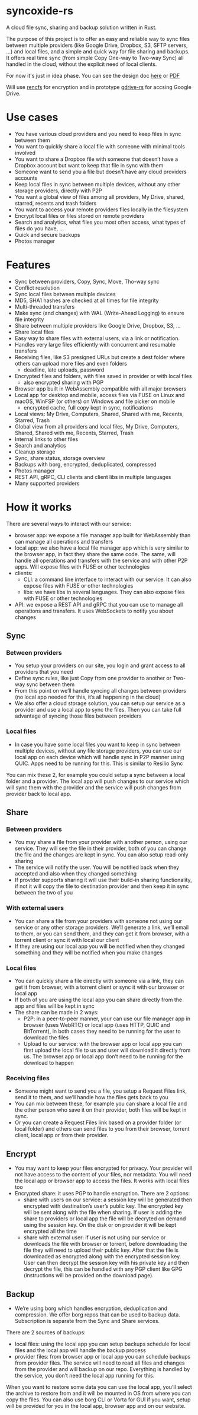 # syncoxide-rs

A cloud file sync, sharing and backup solution written in Rust.

The purpose of this project is to offer an easy and reliable way to sync files between multiple providers (like Google Drive, Dropbox, S3, SFTP servers, ...) and local files, and a simple and quick way for file sharing and backups.  
It offers real time sync (from simple Copy One-way to Two-way Sync) all handled in the cloud, without the explicit need of local clients.

For now it's just in idea phase. You can see the design doc [here](https://www.canva.com/design/DAGI-5FeEEA/2IwzP0vp45dvSarZd_drzA/view?utm_content=DAGI-5FeEEA&utm_campaign=designshare&utm_medium=link&utm_source=editor) or [PDF](https://github.com/radumarias/syncoxide-rs/blob/ff4a57650cc8f97ad382d3b9475ee60a9b95d089/syncoxide.rs.pdf)

Will use [rencfs](https://github.com/radumarias/rencfs) for encryption and in prototype [gdrive-rs](https://github.com/radumarias/gdrive-rs) for accsing Google Drive.

# Use cases
- You have various cloud providers and you need to keep files in sync between them
- You want to quickly share a local file with someone with minimal tools involved
- You want to share a Dropbox file with someone that doesn’t have a Dropbox account but want to keep that file in sync with them
- Someone want to send you a file but doesn’t have any cloud providers accounts
- Keep local files in sync between multiple devices, without any other storage providers, directly with P2P
- You want a global view of files among all providers, My Drive, shared, starred, recents and trash folders
- You want to access your remote providers files locally in the filesystem
- Encrypt local files or files stored on remote providers
- Search and analytics, what files you most often access, what types of files do you have, ...
- Quick and secure backups
- Photos manager

# Features
- Sync between providers, Copy, Sync, Move, Tho-way sync
- Conflict resolution
- Sync local files between multiple devices
- MD5, SHA1 hashes are checked at all times for file integrity
- Multi-threaded transfers
- Make sync (and changes) with WAL (Write-Ahead Logging) to ensure file integrity
- Share between multiple providers like Google Drive, Dropbox, S3, ...
- Share local files
- Easy way to share files with external users, via a link or notification.
- Handles very large files efficiently with concurrent and resumable transfers
- Receiving files, like S3 presigned URLs but create a dest folder where others can upload more files and even folders
  - deadline, late uploads, password
- Encrypted files and folders, with files saved in provider or with local files
  - also encrypted sharing with PGP
- Browser app built in WebAssembly compatible with all major browsers
- Local app for desktop and mobile, access files via FUSE on Linux and macOS, WinFSP (or others) on Windows and file picker on mobile
  - encrypted cache, full copy kept in sync, notifications
- Local views: My Drive, Computers, Shared, Shared with me, Recents, Starred, Trash
- Global view from all providers and local files, My Drive, Computers, Shared, Shared with me, Recents, Starred, Trash
- Internal links to other files
- Search and analytics
- Cleanup storage
- Sync, share status, storage overview
- Backups with borg, encrypted, deduplicated, compressed
- Photos manager
- REST API, gRPC, CLI clients and client libs in multiple languages
- Many supported providers

# How it works
There are several ways to interact with our service:
- browser app: we expose a file manager app built for WebAssembly than can manage all operations and transfers
- local app: we also have a local file manager app which is very similar to the browser app, in fact they share the same code. The same, will handle all operations and transfers with the service and with other P2P apps. Will expose files with FUSE or other technologies
- clients:
  - CLI: a command line interface to interact with our service. It can also expose files with FUSE or other technologies
  - libs: we have libs in several languages. They can also expose files with FUSE or other technologies
- API: we expose a REST API and gRPC that you can use to manage all operations and transfers. It uses WebSockets to notify you about changes

## Sync

### Between providers

- You setup your providers on our site, you login and grant access to all providers that you need
- Define sync rules, like just Copy from one provider to another or Two-way sync between them
- From this point on we’ll handle syncing all changes between providers (no local app needed for this, it’s all happening in the cloud)
- We also offer a cloud storage solution, you can setup our service as a provider and use a local app to sync the files. Then you can take full advantage of syncing those files between providers

### Local files
- In case you have some local files you want to keep in sync between multiple devices, without any file storage providers, you can use our local app on each device which will handle sync in P2P manner using QUIC. Apps need to be running for this. This is similar to Resilio Sync

You can mix these 2, for example you could setup a sync between a local folder and a provider. The local app will push changes to our service which will sync them with the provider and the service will push changes from provider back to local app.

## Share

### Between providers

- You may share a file from your provider with another person, using our service. They will see the file in their provider, both of you can change the file and the changes are kept in sync. You can also setup read-only sharing
- The service will notify the user. You will be notified back when they accepted and also when they changed something
- If provider supports sharing it will use their build-in sharing functionality, if not it will copy the file to destination provider and then keep it in sync between the two of you

### With external users

- You can share a file from your providers with someone not using our service or any other storage providers. We’ll generate a link, we’ll email to them, or you can send them, and they can get it from browser, with a torrent client or sync it with local our client
- If they are using our local app you will be notified when they changed something and they will be notified when you make changes

### Local files

- You can quickly share a file directly with someone via a link, they can get it from browser, with a torrent client or sync it with our browser or local app
- If both of you are using the local app you can share directly from the app and files will be kept in sync
- The share can be made in 2 ways:
  - P2P: in a peer-to-peer manner, your can use our file manager app in browser (uses WebRTC) or local app (uses HTTP, QUIC and BitTorrent), in both cases they need to be running for the user to download the files
  - Upload to our service: with the browser app or local app you can first upload the local file to us and user will download it directly from us. The browser app or local app don’t need to be running for the download to happen

### Receiving files

- Someone might want to send you a file, you setup a Request Files link, send it to them, and we’ll handle how the files gets back to you
- You can mix between these, for example you can share a local file and the other person who save it on their provider, both files will be kept in sync.
- Or you can create a Request Files link based on a provider folder (or local folder) and others can send files to you from their browser, torrent client, local app or from their provider.

## Encrypt
- You may want to keep your files encrypted for privacy. Your provider will not have access to the content of your files, nor metadata. You will need the local app or browser app to access the files. It works with local files too
- Encrypted share: it uses PGP to handle encryption. There are 2 options:
  - share with users on our service: a session key will be generated then encrypted with destination’s user’s public key. The encrypted key will be sent along with the file when sharing. If user is adding the share to providers or local app the file will be decryted on demand using the session key. On the disk or on provider it will be kept encrypted all the time
  - share with external user: if user is not using our service or downloads the file with browser or torrent, before downloading the file they will need to upload their public key. After that the file is downloaded as encrypted along with the encrypted session key. User can then decrypt the session key with his private key and then decrypt the file, this can be handled with any PGP client like GPG (instructions will be provided on the download page).

## Backup

- We’re using borg which handles encryption, deduplication and compression. We offer borg repos that can be used to backup data. Subscription is separate from the Sync and Share services.

There are 2 sources of backups:
- local files: using the local app you can setup backups schedule for local files and the local app will handle the backup process
- provider files: from browser app or local app you can schedule backups from provider files. The service will need to read all files and changes from the provider and will backup on our repo. Everything is handled by the service, you don’t need the local app running for this.

When you want to restore some data you can use the local app, you’ll select the archive to restore from and it will be mounted in OS from where you can copy the files. You can also use borg CLI or Vorta for GUI if you want, setup will be provided for you in the local app, browser app and on our website.

